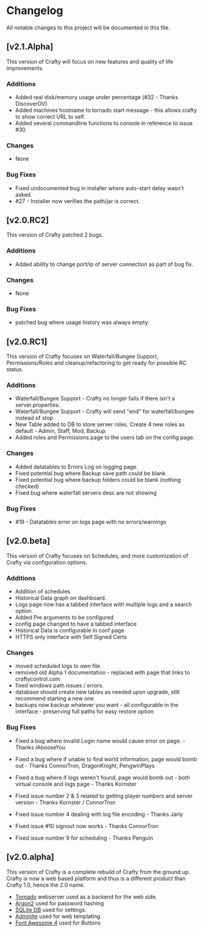 # Changelog
All notable changes to this project will be documented in this file.


## [v2.1.Alpha]
This version of Crafty will focus on new features and quality of life improvements.

### Additions
- Added real disk/memory usage under percentage (#32 - Thanks DiscoverOV)
- Added machines hostname to tornado start message - this allows crafty to show correct URL to self.
- Added several commandline functions to console in reference to issue #30

### Changes
- None

### Bug Fixes
- Fixed undocumented bug in installer where auto-start delay wasn't asked.
- #27 - Installer now verifies the path/jar is correct.

## [v2.0.RC2]
This version of Crafty patched 2 bugs.

### Additions
- Added ability to change port/ip of server connection as part of bug fix.

### Changes
- None

### Bug Fixes
- patched bug where usage history was always empty.

## [v2.0.RC1]
This version of Crafty focuses on Waterfall/Bungee Support, Permissions/Roles
and cleanup/refactoring to get ready for possible RC status.

### Additions
- Waterfall/Bungee Support - Crafty no longer fails if there isn't a server.properties.
- Waterfall/Bungee Support - Crafty will send "end" for waterfall/bungee instead of stop
- New Table added to DB to store server roles. Create 4 new roles as default - Admin, Staff, Mod, Backup
- Added roles and Permissions page to the users tab on the config page.

### Changes
- Added datatables to Errors Log on logging page.
- Fixed potential bug where Backup save path could be blank
- Fixed potential bug where backup folders could be blank (nothing checked)
- Fixed bug where waterfall servers desc are not showing


### Bug Fixes
- #19 - Datatables error on logs page with no errors/warnings


## [v2.0.beta]
This version of Crafty focuses on Schedules, and more customization of 
Crafty via configuration options.  

### Additions
- Addition of schedules
- Historical Data graph on dashboard.
- Logs page now has a tabbed interface with multiple logs and a search option.
- Added Pre arguments to be configured
- config page changed to have a tabbed interface
- Historical Data is configurable in conf page
- HTTPS only interface with Self Signed Certs

### Changes
- moved scheduled logs to own file
- removed old Alpha 1 documentation - replaced with page that links to craftycontrol.com
- fixed windows path issues / errors.
- database should create new tables as needed upon upgrade, still recommend starting a new one
- backups now backup whatever you want - all configurable in the interface - preserving full paths for easy restore option

### Bug Fixes
* Fixed a bug where invalid Login name would cause error on page. - Thanks IAbooseYou

* Fixed a bug where if unable to find world information, page would bomb out - Thanks ConnorTron, DragonKnight, PengwinPlays

* Fixed a bug where if logs weren't found, page would bomb out - both virtual console and logs page - Thanks Kornster
    
* Fixed issue number 2 & 3 related to getting player numbers and server version - Thanks Kornster / ConnorTron
   
* Fixed issue number 4 dealing with log file encoding -  Thanks Jarly

* Fixed issue #10 signout now works - Thanks ConnorTron

* Fixed issue number 9 for scheduling - Thanks Penguin

## [v2.0.alpha]
This version of Crafty is a complete rebuild of Crafty from the ground up.
Crafty is now a web based platform and thus is a different product than
Crafty 1.0, hence the 2.0 name.

- [Tornado](https://www.tornadoweb.org/en/stable/) webserver used as a backend for the web side.
- [Argon2](https://pypi.org/project/argon2-cffi/) used for password hashing
- [SQLite DB](https://www.sqlite.org/index.html) used for settings.
- [Adminlte](https://adminlte.io/themes/AdminLTE/index2.html) used for web templating
- [Font Awesome 4](https://fontawesome.com/) used for Buttons 
